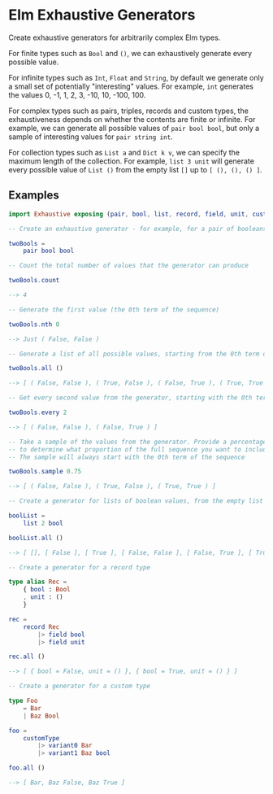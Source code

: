 # Elm Exhaustive Generators

Create exhaustive generators for arbitrarily complex Elm types.

For finite types such as `Bool` and `()`, we can exhaustively generate every possible value.

For infinite types such as `Int`, `Float` and `String`, by default we generate only a small set of potentially "interesting" values. 
For example, `int` generates the values 0, -1, 1, 2, 3, -10, 10, -100, 100.

For complex types such as pairs, triples, records and custom types, the exhaustiveness depends on whether the contents
are finite or infinite. For example, we can generate all possible values of `pair bool bool`, but only a sample
of interesting values for `pair string int`.

For collection types such as `List a` and `Dict k v`, we can specify the maximum length of the collection.
For example, `list 3 unit` will generate every possible value of `List ()` from the 
empty list `[]` up to `[ (), (), () ]`.

## Examples

```elm
import Exhaustive exposing (pair, bool, list, record, field, unit, customType, variant0, variant1)

-- Create an exhaustive generator - for example, for a pair of booleans `( Bool, Bool )`

twoBools =
    pair bool bool

-- Count the total number of values that the generator can produce

twoBools.count

--> 4

-- Generate the first value (the 0th term of the sequence)

twoBools.nth 0

--> Just ( False, False )

-- Generate a list of all possible values, starting from the 0th term of the sequence

twoBools.all ()

--> [ ( False, False ), ( True, False ), ( False, True ), ( True, True ) ]

-- Get every second value from the generator, starting with the 0th term of the sequence

twoBools.every 2

--> [ ( False, False ), ( False, True ) ]

-- Take a sample of the values from the generator. Provide a percentage between 0.0 and 1.0
-- to determine what proportion of the full sequence you want to include in your sample.
-- The sample will always start with the 0th term of the sequence

twoBools.sample 0.75

--> [ ( False, False ), ( True, False ), ( True, True ) ]

-- Create a generator for lists of boolean values, from the empty list up to lists of length 2

boolList =
    list 2 bool

boolList.all ()

--> [ [], [ False ], [ True ], [ False, False ], [ False, True ], [ True, False ], [ True, True ] ]

-- Create a generator for a record type

type alias Rec =
    { bool : Bool
    , unit : () 
    }

rec =
    record Rec
        |> field bool
        |> field unit

rec.all ()

--> [ { bool = False, unit = () }, { bool = True, unit = () } ]

-- Create a generator for a custom type

type Foo
    = Bar
    | Baz Bool

foo =
    customType
        |> variant0 Bar
        |> variant1 Baz bool

foo.all ()

--> [ Bar, Baz False, Baz True ]
```
